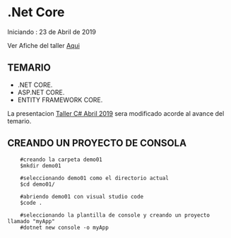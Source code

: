 # .Net Core

Iniciando : 23 de Abril de 2019

Ver Afiche del taller [Aqui](https://github.com/dotnetcsharp-sucre/dotnetcore/blob/master/Afiche.png) 

## TEMARIO

* .NET CORE.
* ASP.NET CORE.
* ENTITY FRAMEWORK CORE.

La presentacion [Taller C# Abril 2019](https://github.com/dotnetcsharp-sucre/dotnetcore/blob/master/Taller%20C%23%20Abril%202019.pdf) sera modificado acorde al avance del temario.

## CREANDO UN PROYECTO DE CONSOLA

```ssh 
    #creando la carpeta demo01
    $mkdir demo01

    #seleccionando demo01 como el directorio actual
    $cd demo01/

    #abriendo demo01 con visual studio code
    $code .

    #seleccionando la plantilla de console y creando un proyecto llamado "myApp"
    #dotnet new console -o myApp
```
